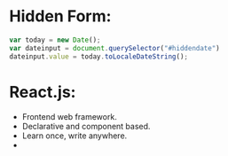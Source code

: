 # Hidden Form: 
```js
var today = new Date(); 
var dateinput = document.querySelector("#hiddendate")
dateinput.value = today.toLocaleDateString(); 
```

# React.js: 
* Frontend web framework. 
* Declarative and component based. 
* Learn once, write anywhere. 
* 